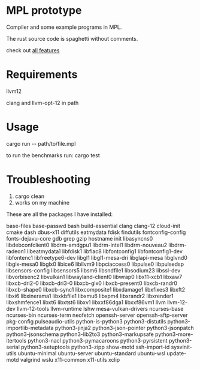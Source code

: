 # MPL prototype
Compiler and some example programs in MPL. 

The rust source code is spaghetti without comments.

check out [all features](examples/all_features.mpl)
# Requirements
llvm12

clang and llvm-opt-12 in path

# Usage
cargo run -- path/to/file.mpl

to run the benchmarks run: cargo test

# Troubleshooting
1. cargo clean
2. works on my machine

These are all the packages I have installed:

base-files
base-passwd
bash
build-essential
clang
clang-12
cloud-init
cmake
dash
dbus-x11
diffutils
eatmydata
fdisk
findutils
fontconfig-config
fonts-dejavu-core
gdb
grep
gzip
hostname
init
libasyncns0
libdebconfclient0
libdrm-amdgpu1
libdrm-intel1
libdrm-nouveau2
libdrm-radeon1
libeatmydata1
libfdisk1
libflac8
libfontconfig1
libfontconfig1-dev
libfontenc1
libfreetype6-dev
libgl1
libgl1-mesa-dri
libglapi-mesa
libglvnd0
libglx-mesa0
libglx0
libice6
libllvm9
libpciaccess0
libpulse0
libpulsedsp
libsensors-config
libsensors5
libsm6
libsndfile1
libsodium23
libssl-dev
libvorbisenc2
libvulkan1
libwayland-client0
libwrap0
libx11-xcb1
libxaw7
libxcb-dri2-0
libxcb-dri3-0
libxcb-glx0
libxcb-present0
libxcb-randr0
libxcb-shape0
libxcb-sync1
libxcomposite1
libxdamage1
libxfixes3
libxft2
libxi6
libxinerama1
libxkbfile1
libxmu6
libxpm4
libxrandr2
libxrender1
libxshmfence1
libxt6
libxtst6
libxv1
libxxf86dga1
libxxf86vm1
llvm
llvm-12-dev
llvm-12-tools
llvm-runtime
lshw
mesa-vulkan-drivers
ncurses-base
ncurses-bin
ncurses-term
neofetch
openssh-server
openssh-sftp-server
pkg-config
pulseaudio-utils
python-is-python3
python3-distutils
python3-importlib-metadata
python3-jinja2
python3-json-pointer
python3-jsonpatch
python3-jsonschema
python3-lib2to3
python3-markupsafe
python3-more-itertools
python3-nacl
python3-pymacaroons
python3-pyrsistent
python3-serial
python3-setuptools
python3-zipp
show-motd
ssh-import-id
sysvinit-utils
ubuntu-minimal
ubuntu-server
ubuntu-standard
ubuntu-wsl
update-motd
valgrind
wslu
x11-common
x11-utils
xclip
